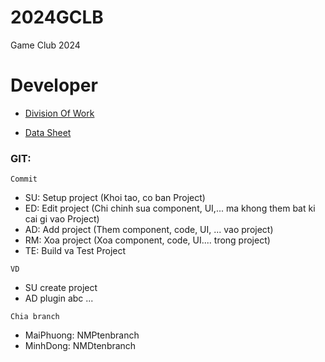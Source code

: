 # 2024GCLB
Game Club 2024




# Developer
- [Division Of Work](https://docs.google.com/spreadsheets/d/1Q2bEpsP-Jee5zhxXH9fhuvnC3LQ5vIaI/edit?usp=sharing&ouid=116864818852378694214&rtpof=true&sd=true)

- [Data Sheet](https://docs.google.com/spreadsheets/d/1aNqy9Y79ycSelEfClE1qhbMnQkNO-n_f9RaqziA3yFM/edit?gid=2052184034#gid=2052184034)


### GIT: 

`Commit`
- SU: Setup project (Khoi tao, co ban Project)
- ED: Edit project (Chi chinh sua component, UI,... ma khong them bat ki cai gi vao Project)
- AD: Add project (Them component, code, UI, ... vao project)
- RM: Xoa project (Xoa component, code, UI.... trong project)
- TE: Build va Test Project

`VD`
- SU create project
- AD plugin abc ...

`Chia branch`
- MaiPhuong: NMPtenbranch <br>
- MinhDong: NMDtenbranch <br>
